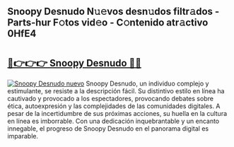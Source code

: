 ## Snoopy Desnudo N𝚞𝚎vos desn𝚞dos filtr𝚊dos - Parts-hur F𝚘tos vid𝚎o - C𝚘ntenido atr𝚊ctivo 0HfE4

# <h2><a href="http://mb5qnf.tromn.icu/?c=Snoopy+Desnudo">🔗👉👉👉 Snoopy Desnudo 🔗🔗</a></h2>

[![Snoopy Desnudo nuevo](https://i.imgur.com/pEAQMta.gif)](http://mb5qnf.tromn.icu/?c=Snoopy+Desnudo)
Snoopy Desnudo, un individuo complejo y estimulante, se resiste a la descripción fácil. Su distintivo estilo en línea ha cautivado y provocado a los espectadores, provocando debates sobre ética, autoexpresión y las complejidades de las comunidades digitales. A pesar de la incertidumbre de sus próximas acciones, su huella en la cultura en línea es imborrable. Con una dedicación inquebrantable y un encanto innegable, el progreso de Snoopy Desnudo en el panorama digital es imparable.
